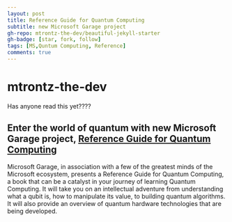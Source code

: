 ```yaml
---
layout: post
title: Reference Guide for Quantum Computing
subtitle: new Microsoft Garage project
gh-repo: mtrontz-the-dev/beautiful-jekyll-starter
gh-badge: [star, fork, follow]
tags: [MS,Quntum Computing, Reference]
comments: true
---
```


# mtrontz-the-dev
 Has anyone read this yet????
 
## Enter the world of quantum with new Microsoft Garage project, [Reference Guide for Quantum Computing](https://github.com/microsoft/Reference-Guide-For-Quantum-Computing-A-Microsoft-Garage-Project)

Microsoft Garage, in association with a few of the greatest minds of the Microsoft ecosystem, presents a 
Reference Guide for Quantum Computing, a book that can be a catalyst in your journey of learning Quantum Computing. 
It will take you on an intellectual adventure from understanding what a qubit is, how to manipulate its value, to building quantum algorithms. 
It will also provide an overview of quantum hardware technologies that are being developed.

